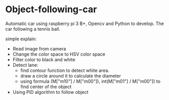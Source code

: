 # Object-following-car

Automatic car using raspberry pi 3 B+, Opencv and Python to develop.
The car following a tennis ball.

simple explain:

- Read image from camera
- Change the color space to HSV color space
- Filter color to black and white
- Detect lane:
  + find contour function to detect white area.
  + draw a circle around it to calculate the diameter
  + using formula (M["m10"] / M["m00"]), int(M["m01"] / M["m00"]) to find center of the object
- Using PID algorithm to follow object
